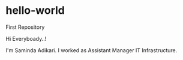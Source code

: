 # hello-world
First Repository

Hi Everyboady..!

I'm Saminda Adikari. I worked as Assistant Manager IT Infrastructure.
